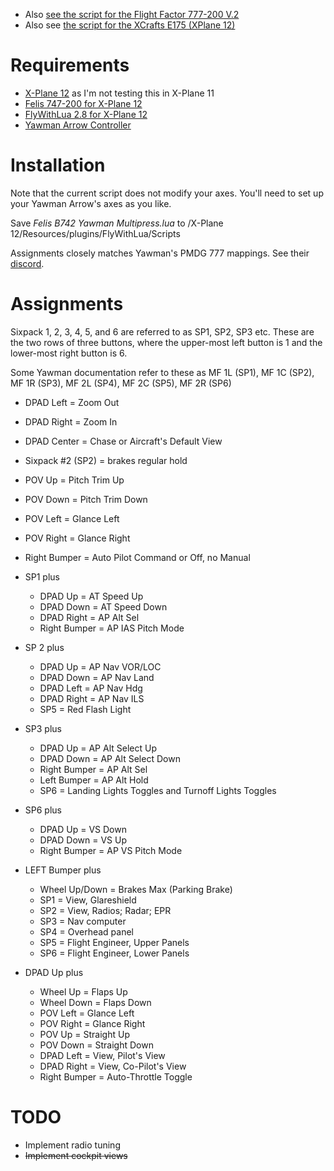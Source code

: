 * Also [see the script for the Flight Factor 777-200 V.2](https://github.com/rpmik/Lua-Yawman-Control-Flight-Factor-B772)
* Also see [the script for the XCrafts E175 (XPlane 12)](https://github.com/rpmik/Lua-Yawman-Control-XCrafts-E175)


# Requirements
* [X-Plane 12](https://www.x-plane.com/) as I'm not testing this in X-Plane 11
* [Felis 747-200 for X-Plane 12](https://store.x-plane.org/Boeing-747-200-Classic_p_1491.html)
* [FlyWithLua 2.8 for X-Plane 12](https://forums.x-plane.org/index.php?/files/file/82888-flywithlua-ng-next-generation-plus-edition-for-x-plane-12-win-lin-mac/)
* [Yawman Arrow Controller](https://yawmanflight.com/)

# Installation
Note that the current script does not modify your axes. You'll need to set up your Yawman Arrow's axes as you like.

Save _Felis B742 Yawman Multipress.lua_ to /X-Plane 12/Resources/plugins/FlyWithLua/Scripts

Assignments closely matches Yawman's PMDG 777 mappings. See their [discord](https://discord.gg/dcpTc5KP).

# Assignments
Sixpack 1, 2, 3, 4, 5, and 6 are referred to as SP1, SP2, SP3 etc. These are the two rows of three buttons, where the upper-most left button is 1 and the lower-most right button is 6.

Some Yawman documentation refer to these as MF 1L (SP1), MF 1C (SP2), MF 1R (SP3), MF 2L (SP4), MF 2C (SP5), MF 2R (SP6)

* DPAD Left = Zoom Out
* DPAD Right = Zoom In
* DPAD Center = Chase or Aircraft's Default View

* Sixpack #2 (SP2) = brakes regular hold

* POV Up = Pitch Trim Up
* POV Down = Pitch Trim Down		
* POV Left = Glance Left
* POV Right = Glance Right

* Right Bumper = Auto Pilot Command or Off, no Manual

* SP1 plus
	* DPAD Up = AT Speed Up
	* DPAD Down = AT Speed Down
	* DPAD Right = AP Alt Sel
	* Right Bumper = AP IAS Pitch Mode
* SP 2 plus
	* DPAD Up = AP Nav VOR/LOC
	* DPAD Down = AP Nav Land
	* DPAD Left = AP Nav Hdg
	* DPAD Right = AP Nav ILS
	* SP5 = Red Flash Light
* SP3 plus
	* DPAD Up = AP Alt Select Up
	* DPAD Down = AP Alt Select Down
	* Right Bumper = AP Alt Sel
	* Left Bumper = AP Alt Hold
	* SP6 = Landing Lights Toggles and Turnoff Lights Toggles
* SP6 plus
	* DPAD Up = VS Down
	* DPAD Down = VS Up
	* Right Bumper = AP VS Pitch Mode
* LEFT Bumper plus
	* Wheel Up/Down = Brakes Max (Parking Brake)
	* SP1 = View, Glareshield
	* SP2 = View, Radios; Radar; EPR
	* SP3 = Nav computer
	* SP4 = Overhead panel
	* SP5 = Flight Engineer, Upper Panels
	* SP6 = Flight Engineer, Lower Panels
* DPAD Up plus
	* Wheel Up = Flaps Up
	* Wheel Down = Flaps Down
	* POV Left = Glance Left
	* POV Right = Glance Right
	* POV Up = Straight Up
	* POV Down = Straight Down
	* DPAD Left = View, Pilot's View
	* DPAD Right = View, Co-Pilot's View
	* Right Bumper = Auto-Throttle Toggle

# TODO
* Implement radio tuning
* ~~Implement cockpit views~~
